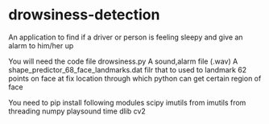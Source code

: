 # drowsiness-detection
An application to find if a driver or person is feeling sleepy and give an alarm to him/her up



You will need the code file drowsiness.py
A sound,alarm file (.wav)
A shape_predictor_68_face_landmarks.dat filr that to used to landmark 62 points on face at fix location through which python can get certain region of face

You need to pip install following modules
scipy
imutils
from imutils
from threading
numpy
playsound
time
dlib
cv2

